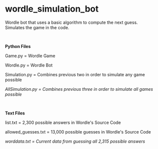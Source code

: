 # wordle_simulation_bot
Wordle bot that uses a basic algorithm to compute the next guess. Simulates the game in the code.


<br />

**Python Files**

Game.py = Wordle Game

Wordle.py = Wordle Bot

Simulation.py = Combines previous two in order to simulate any game possible

*AllSimulation.py = Combines previous three in order to simulate all games possible*


<br />

**Text Files**

list.txt = 2,300 possible answers in Wordle's Source Code

allowed_guesses.txt = 13,000 possible guesses in Wordle's Source Code

*worddata.txt = Current data from guessing all 2,315 possible answers*
